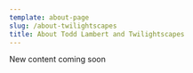 ```yaml
---
template: about-page
slug: /about-twilightscapes
title: About Todd Lambert and Twilightscapes
---
```


New content coming soon
